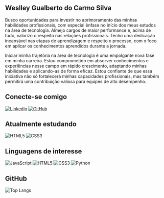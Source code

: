 ## Weslley Gualberto do Carmo Silva
Busco oportunidades para investir no aprimoramento das minhas habilidades profissionais, com especial ênfase no início dos meus estudos na área de tecnologia. Almejo cargos de maior performance e, acima de tudo, valorizo o respeito nas relações profissionais. Tenho uma dedicação incansável nas etapas de aprendizagem e respeito o processo, com o foco em aplicar os conhecimentos aprendidos durante a jornada.

Iniciar minha trajetória na área de tecnologia é uma empolgante nova fase em minha carreira. Estou comprometido em absorver conhecimentos e experiências nesse campo em rápido crescimento, adaptando minhas habilidades e aplicando-as de forma eficaz.
Estou confiante de que essa iniciativa não só fortalecerá minhas capacidades profissionais, mas também permitirá uma contribuição valiosa para equipes de alto desempenho. 

## Conecte-se comigo
[![LinkedIn](https://img.shields.io/badge/LinkedIn-000?style=for-the-badge&logo=linkedin&logoColor=0Ef6A8)](https://www.linkedin.com/in/weslley-gualberto-61092316b/) [![GitHub](https://img.shields.io/badge/GitHub-000?style=for-the-badge&logo=GitHub&logoColor=0Ef6A8)](https://github.com/WesRush) 

## Atualmente estudando
![HTML5](https://img.shields.io/badge/HTML5-000?style=for-the-badge&logo=html5)  ![CSS3](https://img.shields.io/badge/CSS3-000?style=for-the-badge&logo=css3&logoColor=264CE4)

## Linguagens de interesse
![JavaScript](https://img.shields.io/badge/JavaScript-000?style=for-the-badge&logo=javascript)  ![HTML5](https://img.shields.io/badge/HTML5-000?style=for-the-badge&logo=html5) ![CSS3](https://img.shields.io/badge/CSS3-000?style=for-the-badge&logo=css3&logoColor=264CE4) ![Python](https://img.shields.io/badge/Python-000?style=for-the-badge&logo=python)

## GitHub       
![Top Langs](https://github-readme-stats-git-masterrstaa-rickstaa.vercel.app/api/top-langs/?username=WesRush&bg_color=000&border_color=30A3DC&title_color=E94D5F&text_color=FFF)

